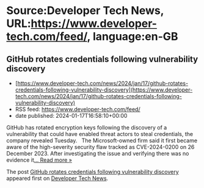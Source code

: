 # Source:Developer Tech News, URL:https://www.developer-tech.com/feed/, language:en-GB

## GitHub rotates credentials following vulnerability discovery
 - [https://www.developer-tech.com/news/2024/jan/17/github-rotates-credentials-following-vulnerability-discovery](https://www.developer-tech.com/news/2024/jan/17/github-rotates-credentials-following-vulnerability-discovery)
 - RSS feed: https://www.developer-tech.com/feed/
 - date published: 2024-01-17T16:58:10+00:00

<p>GitHub has rotated encryption keys following the discovery of a vulnerability that could have enabled threat actors to steal credentials, the company revealed Tuesday.   The Microsoft-owned firm said it first became aware of the high-severity security flaw tracked as CVE-2024-0200 on 26 December 2023. After investigating the issue and verifying there was no evidence it<a class="excerpt-read-more" href="https://www.developer-tech.com/news/2024/jan/17/github-rotates-credentials-following-vulnerability-discovery/" title="ReadGitHub rotates credentials following vulnerability discovery">... Read more &#187;</a></p>
<p>The post <a href="https://www.developer-tech.com/news/2024/jan/17/github-rotates-credentials-following-vulnerability-discovery/">GitHub rotates credentials following vulnerability discovery</a> appeared first on <a href="https://www.developer-tech.com">Developer Tech News</a>.</p>

